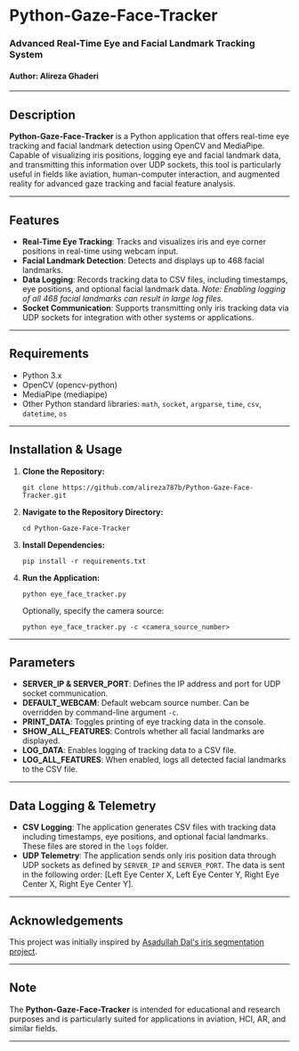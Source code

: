 
# Python-Gaze-Face-Tracker

### Advanced Real-Time Eye and Facial Landmark Tracking System

#### Author: Alireza Ghaderi

---

## Description
**Python-Gaze-Face-Tracker** is a Python application that offers real-time eye tracking and facial landmark detection using OpenCV and MediaPipe. Capable of visualizing iris positions, logging eye and facial landmark data, and transmitting this information over UDP sockets, this tool is particularly useful in fields like aviation, human-computer interaction, and augmented reality for advanced gaze tracking and facial feature analysis.

---

## Features
- **Real-Time Eye Tracking**: Tracks and visualizes iris and eye corner positions in real-time using webcam input.
- **Facial Landmark Detection**: Detects and displays up to 468 facial landmarks.
- **Data Logging**: Records tracking data to CSV files, including timestamps, eye positions, and optional facial landmark data. *Note: Enabling logging of all 468 facial landmarks can result in large log files.*
- **Socket Communication**: Supports transmitting only iris tracking data via UDP sockets for integration with other systems or applications.

---

## Requirements
- Python 3.x
- OpenCV (opencv-python)
- MediaPipe (mediapipe)
- Other Python standard libraries: `math`, `socket`, `argparse`, `time`, `csv`, `datetime`, `os`

---

## Installation & Usage

1. **Clone the Repository:**
   ```
   git clone https://github.com/alireza787b/Python-Gaze-Face-Tracker.git
   ```

2. **Navigate to the Repository Directory:**
   ```
   cd Python-Gaze-Face-Tracker
   ```

3. **Install Dependencies:**
   ```
   pip install -r requirements.txt
   ```

4. **Run the Application:**
   ```
   python eye_face_tracker.py
   ```

   Optionally, specify the camera source:
   ```
   python eye_face_tracker.py -c <camera_source_number>
   ```

---

## Parameters
- **SERVER_IP & SERVER_PORT**: Defines the IP address and port for UDP socket communication.
- **DEFAULT_WEBCAM**: Default webcam source number. Can be overridden by command-line argument `-c`.
- **PRINT_DATA**: Toggles printing of eye tracking data in the console.
- **SHOW_ALL_FEATURES**: Controls whether all facial landmarks are displayed.
- **LOG_DATA**: Enables logging of tracking data to a CSV file.
- **LOG_ALL_FEATURES**: When enabled, logs all detected facial landmarks to the CSV file.

---

## Data Logging & Telemetry
- **CSV Logging**: The application generates CSV files with tracking data including timestamps, eye positions, and optional facial landmarks. These files are stored in the `logs` folder.
- **UDP Telemetry**: The application sends only iris position data through UDP sockets as defined by `SERVER_IP` and `SERVER_PORT`. The data is sent in the following order: [Left Eye Center X, Left Eye Center Y, Right Eye Center X, Right Eye Center Y].

---

## Acknowledgements
This project was initially inspired by [Asadullah Dal's iris segmentation project](https://github.com/Asadullah-Dal17/iris-Segmentation-mediapipe-python).

---

## Note
The **Python-Gaze-Face-Tracker** is intended for educational and research purposes and is particularly suited for applications in aviation, HCI, AR, and similar fields.

---
